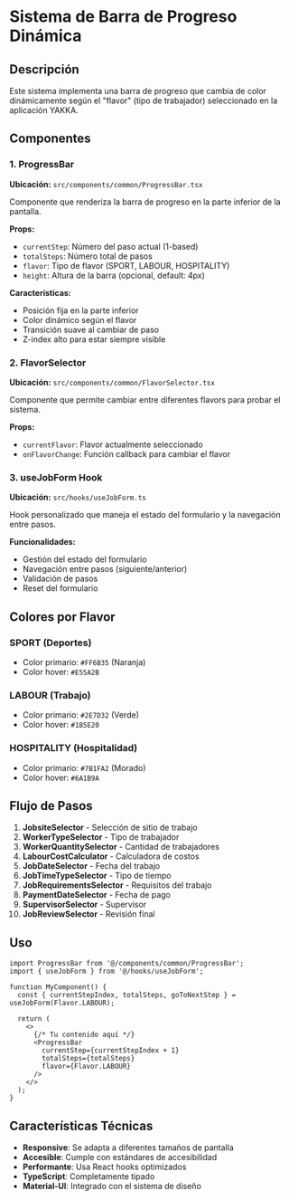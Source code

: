 # Sistema de Barra de Progreso Dinámica

## Descripción
Este sistema implementa una barra de progreso que cambia de color dinámicamente según el "flavor" (tipo de trabajador) seleccionado en la aplicación YAKKA.

## Componentes

### 1. ProgressBar
**Ubicación:** `src/components/common/ProgressBar.tsx`

Componente que renderiza la barra de progreso en la parte inferior de la pantalla.

**Props:**
- `currentStep`: Número del paso actual (1-based)
- `totalSteps`: Número total de pasos
- `flavor`: Tipo de flavor (SPORT, LABOUR, HOSPITALITY)
- `height`: Altura de la barra (opcional, default: 4px)

**Características:**
- Posición fija en la parte inferior
- Color dinámico según el flavor
- Transición suave al cambiar de paso
- Z-index alto para estar siempre visible

### 2. FlavorSelector
**Ubicación:** `src/components/common/FlavorSelector.tsx`

Componente que permite cambiar entre diferentes flavors para probar el sistema.

**Props:**
- `currentFlavor`: Flavor actualmente seleccionado
- `onFlavorChange`: Función callback para cambiar el flavor

### 3. useJobForm Hook
**Ubicación:** `src/hooks/useJobForm.ts`

Hook personalizado que maneja el estado del formulario y la navegación entre pasos.

**Funcionalidades:**
- Gestión del estado del formulario
- Navegación entre pasos (siguiente/anterior)
- Validación de pasos
- Reset del formulario

## Colores por Flavor

### SPORT (Deportes)
- Color primario: `#FF6B35` (Naranja)
- Color hover: `#E55A2B`

### LABOUR (Trabajo)
- Color primario: `#2E7D32` (Verde)
- Color hover: `#1B5E20`

### HOSPITALITY (Hospitalidad)
- Color primario: `#7B1FA2` (Morado)
- Color hover: `#6A1B9A`

## Flujo de Pasos

1. **JobsiteSelector** - Selección de sitio de trabajo
2. **WorkerTypeSelector** - Tipo de trabajador
3. **WorkerQuantitySelector** - Cantidad de trabajadores
4. **LabourCostCalculator** - Calculadora de costos
5. **JobDateSelector** - Fecha del trabajo
6. **JobTimeTypeSelector** - Tipo de tiempo
7. **JobRequirementsSelector** - Requisitos del trabajo
8. **PaymentDateSelector** - Fecha de pago
9. **SupervisorSelector** - Supervisor
10. **JobReviewSelector** - Revisión final

## Uso

```tsx
import ProgressBar from '@/components/common/ProgressBar';
import { useJobForm } from '@/hooks/useJobForm';

function MyComponent() {
  const { currentStepIndex, totalSteps, goToNextStep } = useJobForm(Flavor.LABOUR);
  
  return (
    <>
      {/* Tu contenido aquí */}
      <ProgressBar
        currentStep={currentStepIndex + 1}
        totalSteps={totalSteps}
        flavor={Flavor.LABOUR}
      />
    </>
  );
}
```

## Características Técnicas

- **Responsive**: Se adapta a diferentes tamaños de pantalla
- **Accesible**: Cumple con estándares de accesibilidad
- **Performante**: Usa React hooks optimizados
- **TypeScript**: Completamente tipado
- **Material-UI**: Integrado con el sistema de diseño
